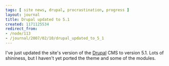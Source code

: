 ```yaml
---
tags: [ site news, drupal, procrastination, progress ]
layout: journal
title: Drupal updated to 5.1
created: 1171125534
redirect_from:
- /node/113
- /journal/2007/02/10/drupal_updated_to_5_1
---
```

I've just updated the site's version of the [Drupal](http://drupal.org) CMS to
version 5.1. Lots of shininess, but I haven't yet ported the theme and some of
the modules.